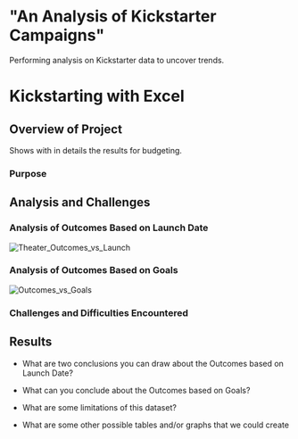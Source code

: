 # "An Analysis of Kickstarter Campaigns"
Performing analysis on Kickstarter data to uncover trends. 
# Kickstarting with Excel

## Overview of Project 
Shows with in details the results for budgeting.

### Purpose


## Analysis and Challenges

### Analysis of Outcomes Based on Launch Date

![Theater_Outcomes_vs_Launch](https://user-images.githubusercontent.com/107076677/185531801-ba627bf1-52a4-4f25-ab62-d082e4527239.png)

### Analysis of Outcomes Based on Goals

![Outcomes_vs_Goals](https://user-images.githubusercontent.com/107076677/185531848-48522e17-b24b-4cee-8b7e-11a99f12856a.png)

### Challenges and Difficulties Encountered

## Results

- What are two conclusions you can draw about the Outcomes based on Launch Date?

- What can you conclude about the Outcomes based on Goals?

- What are some limitations of this dataset?

- What are some other possible tables and/or graphs that we could create
